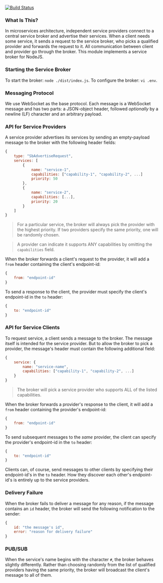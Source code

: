 [![Build Status](https://travis-ci.org/ken107/service-broker.svg?branch=master)](https://travis-ci.org/ken107/service-broker)

### What Is This?
In microservices architecture, independent service providers connect to a central service broker and advertise their services.  When a client needs some service, it sends a request to the service broker, who picks a qualified provider and forwards the request to it.  All communication between client and provider go through the broker.  This module implements a service broker for NodeJS.

### Starting the Service Broker
To start the broker: `node ./dist/index.js`.
To configure the broker: `vi .env`.

### Messaging Protocol
We use WebSocket as the base protocol.  Each message is a WebSocket message and has two parts: a JSON-object header, followed _optionally_ by a newline (LF) character and an arbitrary payload.

### API for Service Providers
A service provider advertises its services by sending an empty-payload message to the broker with the following header fields:
```javascript
{
    type: "SbAdvertiseRequest",
    services: [
        {
            name: "service-1",
            capabilities: ["capability-1", "capability-2", ...]
            priority: 50
        },
        {
            name: "service-2",
            capabilities: [...],
            priority: 20
        }
    ]
}
```

> For a particular service, the broker will always pick the provider with the highest priority. If two providers specify the same priority, one will be randomly chosen.

> A provider can indicate it supports ANY capabilities by omitting the `capabilities` field. 

When the broker forwards a client's request to the provider, it will add a `from` header containing the client's endpoint-id:
```javascript
{
    from: "endpoint-id"
}
```

To send a response to the client, the provider must specify the client's endpoint-id in the `to` header:
```javascript
{
    to: "endpoint-id"
}
```

### API for Service Clients
To request service, a client sends a message to the broker.  The message itself is intended for the service provider.  But to allow the broker to pick a provider, the message's header must contain the following additional field:
```javascript
{
    service: {
        name: "service-name",
        capabilities: ["capability-1", "capability-2", ...]
    }
}
```

> The broker will pick a service provider who supports ALL of the listed capabilities.

When the broker forwards a provider's response to the client, it will add a `from` header containing the provider's endpoint-id:
```javascript
{
    from: "endpoint-id"
}
```

To send subsequent messages to the _same_ provider, the client can specify the provider's endpoint-id in the `to` header:
```javascript
{
    to: "endpoint-id"
}
```

Clients can, of course, send messages to other clients by specifying their endpoint-id's in the `to` header.  How they discover each other's endpoint-id's is entirely up to the service providers.

### Delivery Failure
When the broker fails to deliver a message for any reason, if the message contains an `id` header, the broker will send the following notification to the sender:
```javascript
{
    id: "the message's id",
    error: "reason for delivery failure"
}
```

### PUB/SUB
When the service's name begins with the character `#`, the broker behaves slightly differently.  Rather than choosing randomly from the list of qualified providers having the same priority, the broker will broadcast the client's message to all of them.
